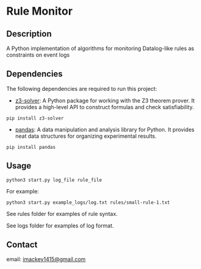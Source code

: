 # Rule Monitor

## Description

A Python implementation of algorithms for monitoring Datalog-like rules as constraints on event logs

## Dependencies

The following dependencies are required to run this project:

- [z3-solver](https://pypi.org/project/z3-solver/): A Python package for working with the Z3 theorem prover. It provides a high-level API to construct formulas and check satisfiability.

```shell
pip install z3-solver
```

- [pandas](https://pypi.org/project/pandas/): A data manipulation and analysis library for Python. It provides neat data structures for organizing experimental results.

```shell
pip install pandas
```

## Usage

```shell
python3 start.py log_file rule_file
```

For example:

```shell
python3 start.py example_logs/log.txt rules/small-rule-1.txt
```

See rules folder for examples of rule syntax.

See logs folder for examples of log format.

## Contact

email: imackey1415@gmail.com

